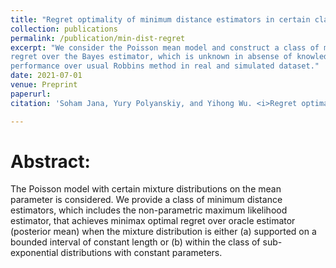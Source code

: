 ```yaml
---
title: "Regret optimality of minimum distance estimators in certain class of Poisson mixtures"
collection: publications
permalink: /publication/min-dist-regret
excerpt: "We consider the Poisson mean model and construct a class of minimum distaance estimators that achieve optimal excess
regret over the Bayes estimator, which is unknown in absense of knowledge about the prior distribution. These estimators also exhibit superior
performance over usual Robbins method in real and simulated dataset."
date: 2021-07-01
venue: Preprint
paperurl: 
citation: 'Soham Jana, Yury Polyanskiy, and Yihong Wu. <i>Regret optimality of minimum distance estimators in certain Poisson mixtures models.</i> Preprint.'

---
```

Abstract:
=========

The Poisson model with certain mixture distributions on the mean parameter is considered.
We provide a class of minimum distance estimators, which includes
the non-parametric maximum likelihood estimator, that achieves minimax optimal regret over
oracle estimator (posterior mean) when the mixture distribution is either (a) supported on a
bounded interval of constant length or (b) within the class of sub-exponential distributions with
constant parameters.
